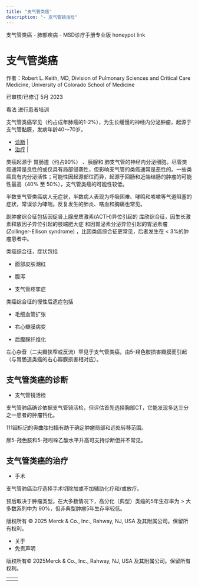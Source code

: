 ```yaml
---
title: "支气管类癌"
description: "- 支气管镜活检"
---
```


﻿支气管类癌 \- 肺部疾病 \- MSD诊疗手册专业版 honeypot link

# 支气管类癌

作者：Robert L. Keith, MD, Division of Pulmonary Sciences and Critical Care Medicine, University of
Colorado School of Medicine

已审核/已修订 5月 2023

看法 进行患者培训

支气管类癌罕见（约占成年肺癌的1-2%），为生长缓慢的神经内分泌肿瘤，起源于支气管黏膜，发病年龄40～70岁。

- [诊断](#诊断_v26358049_zh) \|
- [治疗](#治疗_v26358057_zh) \|

类癌起源于 胃肠道（约占90%） 、胰腺和 肺支气管的神经内分泌细胞。尽管类癌通常是良性的或仅具有局部侵袭性，但影响支气管的类癌通常是恶性的。一些类癌具有内分泌活性；可能性因起源部位而异，起源于回肠和近端结肠的肿瘤的可能性最高（40% 至 50%），支气管类癌的可能性较低。

半数支气管类癌病人无症状，半数病人表现为呼吸困难、哮鸣和咳嗽等气道阻塞的症状，常误诊为哮喘。反复发生的肺炎、咯血和胸痛也常见。

副肿瘤综合征包括因促肾上腺皮质激素(ACTH)异位引起的 库欣综合征，因生长激素释放因子异位引起的肢端肥大症 和因胃泌素分泌异位引起的胃泌素瘤 (Zollinger-Ellison syndrome) ，比因类癌综合征更常见，后者发生在 < 3%的肿瘤患者中。

类癌综合征，症状包括

- 面部皮肤潮红

- 腹泻

- 支气管痉挛症


类癌综合征的慢性后遗症包括

- 毛细血管扩张

- 右心瓣膜病变

- 后腹膜纤维化


左心杂音（二尖瓣狭窄或反流）罕见于支气管类癌，由5-羟色胺损害瓣膜而引起（与胃肠道类癌的右心瓣膜损害相对应）。

## 支气管类癌的诊断

- 支气管镜活检


支气管肺癌确诊依据支气管镜活检，但评估首先选择胸部CT，它能发现多达三分之一患者的肿瘤钙化。

111铟标记的奥曲肽扫描有助于确定肿瘤局部和远处转移范围。

尿5-羟色胺和5-羟吲哚乙酸水平升高可支持诊断但并不常见。

## 支气管类癌的治疗

- 手术


支气管肺癌治疗选择手术切除加或不加辅助化疗和/或放疗。

预后取决于肿瘤类型。在大多数情况下，高分化（典型）类癌的5年生存率为 > 大多数系列中为 90%，但非典型肿瘤5年生存率较低。



版权所有 © 2025
Merck & Co., Inc., Rahway, NJ, USA 及其附属公司。保留所有权利。

- 关于
- 免责声明

版权所有© 2025Merck & Co., Inc., Rahway, NJ, USA 及其附属公司。保留所有权利。

|     |     |
| --- | --- |
|  |  |